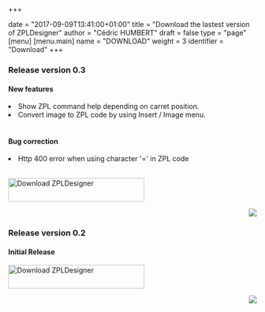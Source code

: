 +++

date = "2017-09-09T13:41:00+01:00"
title = "Download the lastest version of ZPLDesigner"
author = "Cédric HUMBERT"
draft = false
type = "page"
[menu]
     [menu.main]
        name = "DOWNLOAD"
        weight = 3
        identifier = "Download"
+++


<!--<div class="gray-box">
  <div class="row gutters">
    <div class="col col-6 item">
        <h3 class="boxtitle">Release version 0.4</h3>
		<h4>New features</h4>
		<lu>
        <li>Check for update at startup.</li>
		<li>ZPL command parameters are now display more clearly.</li>
		<li>ZPL command can now be sorted by name or category (Barcode, Text, Graphic,...).</li>
		<li>A search box is now available on ZPL command list.</li>
		<li>An assistant will help you to use ZPL command.</li>
		</lu>
		<br>
        <p>You can download ZPLDesigner v0.4 by using this link on SourceForge.</p>
    </div>
    <div class="col col-6 item">
      <div style="width: 100%; text-align: right;">
        <img class="feature-img" src="/img/zplAssistant.png">
      </div>
    </div>
  </div>
</div>-->

<div class="empty-sep"></div>
<div class="gray-box">
  <div class="row gutters">
    <div class="col col-6 item">
        <h3 class="boxtitle">Release version 0.3</h3>
		<h4>New features</h4>
		<lu>
        <li>Show ZPL command help depending on carret position.</li>
		<li>Convert image to ZPL code by using Insert / Image menu.</li>
		</lu>
		<br>
		<h4>Bug correction</h4>
		<lu><li>Http 400 error when using character '=' in ZPL code</li>
		</lu>		
		<br>
    	<p><a href="https://sourceforge.net/projects/zpldesigner/files/latest/download"><img alt="Download ZPLDesigner" src="https://a.fsdn.com/con/app/sf-download-button" width=276 height=48 srcset="https://a.fsdn.com/con/app/sf-download-button?button_size=2x 2x"></a></p>
    </div>
    <div class="col col-6 item">
      <div style="width: 100%; text-align: right;">
        <img class="feature-img" src="/img/0.3.png">
      </div>
    </div>
  </div>
</div>

<div class="empty-sep"></div>

<div class="gray-box">
  <div class="row gutters">
    <div class="col col-6 item">
        <h3 class="boxtitle">Release version 0.2</h3>
		<h4>Initial Release</h4>
    	<p><a href="https://sourceforge.net/projects/zpldesigner/files/latest/download"><img alt="Download ZPLDesigner" src="https://a.fsdn.com/con/app/sf-download-button" width=276 height=48 srcset="https://a.fsdn.com/con/app/sf-download-button?button_size=2x 2x"></a></p>		
    </div>
    <div class="col col-6 item">
      <div style="width: 100%; text-align: right;">
        <img class="feature-img" src="/img/0.3.png">
      </div>
    </div>
  </div>
</div>

<div class="empty-sep"></div>



